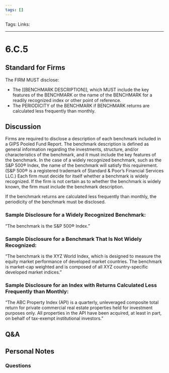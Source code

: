 ```yaml
---
tags: []
---
```

Tags:
Links: 
___
# 6.C.5
## Standard for Firms
The FIRM MUST disclose:
- The [[BENCHMARK DESCRIPTION]], which MUST include the key features of the BENCHMARK or the name of the BENCHMARK for a readily recognized index or other point of reference.
- The PERIODICITY of the BENCHMARK if BENCHMARK returns are calculated less frequently than monthly.
## Discussion
Firms are required to disclose a description of each benchmark included in a GIPS Pooled Fund Report. The benchmark description is defined as general information regarding the investments, structure, and/or characteristics of the benchmark, and it must include the key features of the benchmark. In the case of a widely recognized benchmark, such as the S&P 500® Index, the name of the benchmark will satisfy this requirement. (S&P 500® is a registered trademark of Standard & Poor’s Financial Services LLC.) Each firm must decide for itself whether a benchmark is widely recognized. If the firm is not certain as to whether the benchmark is widely known, the firm must include the benchmark description.

If the benchmark returns are calculated less frequently than monthly, the periodicity of the benchmark must be disclosed.

### Sample Disclosure for a Widely Recognized Benchmark:
“The benchmark is the S&P 500® Index.”

### Sample Disclosure for a Benchmark That Is Not Widely Recognized:
“The benchmark is the XYZ World Index, which is designed to measure the equity market performance of developed market countries. The benchmark is market-cap weighted and is composed of all XYZ country-specific developed market indices.”

### Sample Disclosure for an Index with Returns Calculated Less Frequently than Monthly:
“The ABC Property Index (API) is a quarterly, unleveraged composite total return for private commercial real estate properties held for investment purposes only. All properties in the API have been acquired, at least in part, on behalf of tax-exempt institutional investors.”
## Q&A

## Personal Notes

### Questions